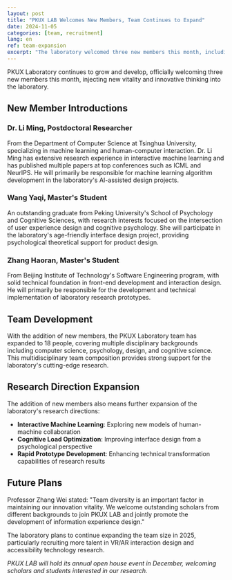 ```yaml
---
layout: post
title: "PKUX LAB Welcomes New Members, Team Continues to Expand"
date: 2024-11-05
categories: [team, recruitment]
lang: en
ref: team-expansion
excerpt: "The laboratory welcomed three new members this month, including a postdoctoral researcher from Tsinghua University and two outstanding master's students, further enhancing team diversity."
---
```


PKUX Laboratory continues to grow and develop, officially welcoming three new members this month, injecting new vitality and innovative thinking into the laboratory.

## New Member Introductions

### Dr. Li Ming, Postdoctoral Researcher
From the Department of Computer Science at Tsinghua University, specializing in machine learning and human-computer interaction. Dr. Li Ming has extensive research experience in interactive machine learning and has published multiple papers at top conferences such as ICML and NeurIPS. He will primarily be responsible for machine learning algorithm development in the laboratory's AI-assisted design projects.

### Wang Yaqi, Master's Student
An outstanding graduate from Peking University's School of Psychology and Cognitive Sciences, with research interests focused on the intersection of user experience design and cognitive psychology. She will participate in the laboratory's age-friendly interface design project, providing psychological theoretical support for product design.

### Zhang Haoran, Master's Student
From Beijing Institute of Technology's Software Engineering program, with solid technical foundation in front-end development and interaction design. He will primarily be responsible for the development and technical implementation of laboratory research prototypes.

## Team Development

With the addition of new members, the PKUX Laboratory team has expanded to 18 people, covering multiple disciplinary backgrounds including computer science, psychology, design, and cognitive science. This multidisciplinary team composition provides strong support for the laboratory's cutting-edge research.

## Research Direction Expansion

The addition of new members also means further expansion of the laboratory's research directions:

- **Interactive Machine Learning**: Exploring new models of human-machine collaboration
- **Cognitive Load Optimization**: Improving interface design from a psychological perspective
- **Rapid Prototype Development**: Enhancing technical transformation capabilities of research results

## Future Plans

Professor Zhang Wei stated: "Team diversity is an important factor in maintaining our innovation vitality. We welcome outstanding scholars from different backgrounds to join PKUX LAB and jointly promote the development of information experience design."

The laboratory plans to continue expanding the team size in 2025, particularly recruiting more talent in VR/AR interaction design and accessibility technology research.

*PKUX LAB will hold its annual open house event in December, welcoming scholars and students interested in our research.*